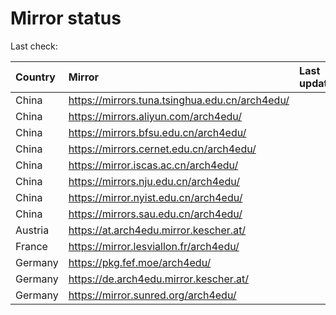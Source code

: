 <script src="./time.js"></script>
# Mirror status
Last check: <script type="text/javascript">localize(1707963824.9391527);</script>

|Country|Mirror|Last update|
|:------|:-----|:----------|
|China|https://mirrors.tuna.tsinghua.edu.cn/arch4edu/|<script type="text/javascript">localize(1707935596);</script>|
|China|https://mirrors.aliyun.com/arch4edu/|<script type="text/javascript">localize(1707935596);</script>|
|China|https://mirrors.bfsu.edu.cn/arch4edu/|<script type="text/javascript">localize(1707935596);</script>|
|China|https://mirrors.cernet.edu.cn/arch4edu/|<script type="text/javascript">localize(1707935596);</script>|
|China|https://mirror.iscas.ac.cn/arch4edu/|<script type="text/javascript">localize(1707935596);</script>|
|China|https://mirrors.nju.edu.cn/arch4edu/|<script type="text/javascript">localize(1707935596);</script>|
|China|https://mirror.nyist.edu.cn/arch4edu/|<script type="text/javascript">localize(1707935596);</script>|
|China|https://mirrors.sau.edu.cn/arch4edu/|<script type="text/javascript">localize(1707935596);</script>|
|Austria|https://at.arch4edu.mirror.kescher.at/|<script type="text/javascript">localize(1707935596);</script>|
|France|https://mirror.lesviallon.fr/arch4edu/|<script type="text/javascript">localize(1707935596);</script>|
|Germany|https://pkg.fef.moe/arch4edu/|<script type="text/javascript">localize(1707935596);</script>|
|Germany|https://de.arch4edu.mirror.kescher.at/|<script type="text/javascript">localize(1707935596);</script>|
|Germany|https://mirror.sunred.org/arch4edu/|<script type="text/javascript">localize(1707935596);</script>|

<script src="./tablefilter/tablefilter.js"></script>
<script src="./table.js"></script>